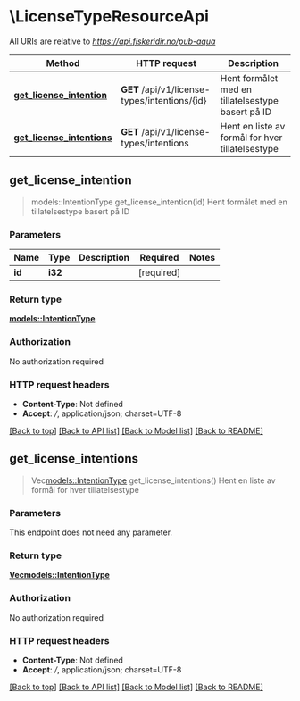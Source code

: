 # \LicenseTypeResourceApi

All URIs are relative to *https://api.fiskeridir.no/pub-aqua*

Method | HTTP request | Description
------------- | ------------- | -------------
[**get_license_intention**](LicenseTypeResourceApi.md#get_license_intention) | **GET** /api/v1/license-types/intentions/{id} | Hent formålet med en tillatelsestype basert på ID
[**get_license_intentions**](LicenseTypeResourceApi.md#get_license_intentions) | **GET** /api/v1/license-types/intentions | Hent en liste av formål for hver tillatelsestype



## get_license_intention

> models::IntentionType get_license_intention(id)
Hent formålet med en tillatelsestype basert på ID

### Parameters


Name | Type | Description  | Required | Notes
------------- | ------------- | ------------- | ------------- | -------------
**id** | **i32** |  | [required] |

### Return type

[**models::IntentionType**](IntentionType.md)

### Authorization

No authorization required

### HTTP request headers

- **Content-Type**: Not defined
- **Accept**: */*, application/json; charset=UTF-8

[[Back to top]](#) [[Back to API list]](../README.md#documentation-for-api-endpoints) [[Back to Model list]](../README.md#documentation-for-models) [[Back to README]](../README.md)


## get_license_intentions

> Vec<models::IntentionType> get_license_intentions()
Hent en liste av formål for hver tillatelsestype

### Parameters

This endpoint does not need any parameter.

### Return type

[**Vec<models::IntentionType>**](IntentionType.md)

### Authorization

No authorization required

### HTTP request headers

- **Content-Type**: Not defined
- **Accept**: */*, application/json; charset=UTF-8

[[Back to top]](#) [[Back to API list]](../README.md#documentation-for-api-endpoints) [[Back to Model list]](../README.md#documentation-for-models) [[Back to README]](../README.md)

